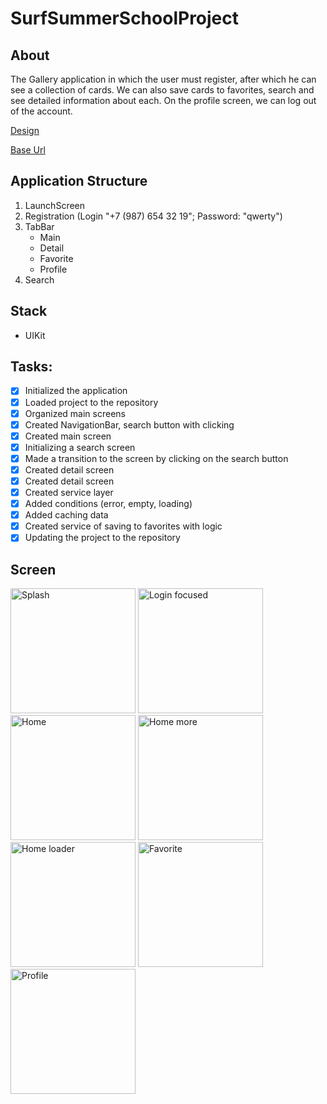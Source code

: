 # SurfSummerSchoolProject

## About
The Gallery application in which the user must register, after which he can see a collection of cards. We can also save cards to favorites, search and see detailed information about each. On the profile screen, we can log out of the account.

[Design](https://www.figma.com/file/DskQkoBqXewHFzyqlKkao3/Surf-education-iOS?node-id=13%3A9067)

[Base Url](https://pictures.chronicker.fun/api)

## Application Structure
1. LaunchScreen
2. Registration (Login "+7 (987) 654 32 19"; Password: "qwerty")
3. TabBar
    * Main
    * Detail
    * Favorite
    * Profile
4. Search

## Stack
* UIKit

## Tasks:
- [X] Initialized the application
- [X] Loaded project to the repository
- [X] Organized main screens
- [X] Created NavigationBar, search button with clicking
- [X] Created main screen
- [X] Initializing a search screen
- [X] Made a transition to the screen by clicking on the search button
- [X] Created detail screen
- [X] Created detail screen
- [X] Created service layer
- [X] Added conditions (error, empty, loading)
- [X] Added caching data
- [X] Created service of saving to favorites with logic
- [X] Updating the project to the repository

## Screen
<img width="200" alt="Splash" src="https://user-images.githubusercontent.com/99760600/183309438-c7517d20-acc5-42f2-9cc3-3245496c4f02.jpg"> <img width="200" alt="Login focused" src="https://user-images.githubusercontent.com/99760600/183309441-18d726c1-a65e-4932-91ed-173a1b636c8a.jpg"> <img width="200" alt="Home" src="https://user-images.githubusercontent.com/99760600/183309493-51307961-9506-4283-9328-21b85c9114f6.jpg"> <img width="200" alt="Home more" src="https://user-images.githubusercontent.com/99760600/183309497-b1e7c390-2bf5-4892-b25b-ade7221e730f.jpg"> <img width="200" alt="Home loader" src="https://user-images.githubusercontent.com/99760600/183309502-87df5a1e-705f-4c81-ab4c-b836428cc817.jpg"> <img width="200" alt="Favorite" src="https://user-images.githubusercontent.com/99760600/183309507-00b72ff4-29c4-4b02-bcfa-06f6f2a072f1.jpg"> <img width="200" alt="Profile" src="https://user-images.githubusercontent.com/99760600/183309509-25cc6925-2492-4c7f-b7e9-41ffdddebe38.jpg">
